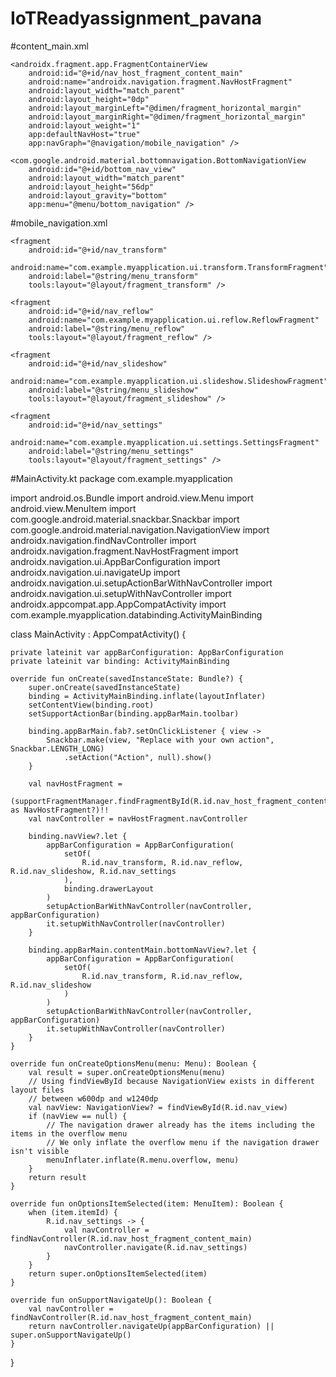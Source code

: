 # IoTReadyassignment_pavana
#content_main.xml
<?xml version="1.0" encoding="utf-8"?>
<LinearLayout xmlns:android="http://schemas.android.com/apk/res/android"
    xmlns:app="http://schemas.android.com/apk/res-auto"
    xmlns:tools="http://schemas.android.com/tools"
    android:layout_width="match_parent"
    android:layout_height="match_parent"
    android:orientation="vertical"
    app:layout_behavior="@string/appbar_scrolling_view_behavior"
    tools:showIn="@layout/app_bar_main">

    <androidx.fragment.app.FragmentContainerView
        android:id="@+id/nav_host_fragment_content_main"
        android:name="androidx.navigation.fragment.NavHostFragment"
        android:layout_width="match_parent"
        android:layout_height="0dp"
        android:layout_marginLeft="@dimen/fragment_horizontal_margin"
        android:layout_marginRight="@dimen/fragment_horizontal_margin"
        android:layout_weight="1"
        app:defaultNavHost="true"
        app:navGraph="@navigation/mobile_navigation" />

    <com.google.android.material.bottomnavigation.BottomNavigationView
        android:id="@+id/bottom_nav_view"
        android:layout_width="match_parent"
        android:layout_height="56dp"
        android:layout_gravity="bottom"
        app:menu="@menu/bottom_navigation" />
</LinearLayout>
#mobile_navigation.xml
<?xml version="1.0" encoding="utf-8"?>
<navigation xmlns:android="http://schemas.android.com/apk/res/android"
    xmlns:app="http://schemas.android.com/apk/res-auto"
    xmlns:tools="http://schemas.android.com/tools"
    android:id="@+id/mobile_navigation"
    app:startDestination="@+id/nav_transform">

    <fragment
        android:id="@+id/nav_transform"
        android:name="com.example.myapplication.ui.transform.TransformFragment"
        android:label="@string/menu_transform"
        tools:layout="@layout/fragment_transform" />

    <fragment
        android:id="@+id/nav_reflow"
        android:name="com.example.myapplication.ui.reflow.ReflowFragment"
        android:label="@string/menu_reflow"
        tools:layout="@layout/fragment_reflow" />

    <fragment
        android:id="@+id/nav_slideshow"
        android:name="com.example.myapplication.ui.slideshow.SlideshowFragment"
        android:label="@string/menu_slideshow"
        tools:layout="@layout/fragment_slideshow" />

    <fragment
        android:id="@+id/nav_settings"
        android:name="com.example.myapplication.ui.settings.SettingsFragment"
        android:label="@string/menu_settings"
        tools:layout="@layout/fragment_settings" />
</navigation>
#MainActivity.kt
package com.example.myapplication

import android.os.Bundle
import android.view.Menu
import android.view.MenuItem
import com.google.android.material.snackbar.Snackbar
import com.google.android.material.navigation.NavigationView
import androidx.navigation.findNavController
import androidx.navigation.fragment.NavHostFragment
import androidx.navigation.ui.AppBarConfiguration
import androidx.navigation.ui.navigateUp
import androidx.navigation.ui.setupActionBarWithNavController
import androidx.navigation.ui.setupWithNavController
import androidx.appcompat.app.AppCompatActivity
import com.example.myapplication.databinding.ActivityMainBinding

class MainActivity : AppCompatActivity() {

    private lateinit var appBarConfiguration: AppBarConfiguration
    private lateinit var binding: ActivityMainBinding

    override fun onCreate(savedInstanceState: Bundle?) {
        super.onCreate(savedInstanceState)
        binding = ActivityMainBinding.inflate(layoutInflater)
        setContentView(binding.root)
        setSupportActionBar(binding.appBarMain.toolbar)

        binding.appBarMain.fab?.setOnClickListener { view ->
            Snackbar.make(view, "Replace with your own action", Snackbar.LENGTH_LONG)
                .setAction("Action", null).show()
        }

        val navHostFragment =
            (supportFragmentManager.findFragmentById(R.id.nav_host_fragment_content_main) as NavHostFragment?)!!
        val navController = navHostFragment.navController

        binding.navView?.let {
            appBarConfiguration = AppBarConfiguration(
                setOf(
                    R.id.nav_transform, R.id.nav_reflow, R.id.nav_slideshow, R.id.nav_settings
                ),
                binding.drawerLayout
            )
            setupActionBarWithNavController(navController, appBarConfiguration)
            it.setupWithNavController(navController)
        }

        binding.appBarMain.contentMain.bottomNavView?.let {
            appBarConfiguration = AppBarConfiguration(
                setOf(
                    R.id.nav_transform, R.id.nav_reflow, R.id.nav_slideshow
                )
            )
            setupActionBarWithNavController(navController, appBarConfiguration)
            it.setupWithNavController(navController)
        }
    }

    override fun onCreateOptionsMenu(menu: Menu): Boolean {
        val result = super.onCreateOptionsMenu(menu)
        // Using findViewById because NavigationView exists in different layout files
        // between w600dp and w1240dp
        val navView: NavigationView? = findViewById(R.id.nav_view)
        if (navView == null) {
            // The navigation drawer already has the items including the items in the overflow menu
            // We only inflate the overflow menu if the navigation drawer isn't visible
            menuInflater.inflate(R.menu.overflow, menu)
        }
        return result
    }

    override fun onOptionsItemSelected(item: MenuItem): Boolean {
        when (item.itemId) {
            R.id.nav_settings -> {
                val navController = findNavController(R.id.nav_host_fragment_content_main)
                navController.navigate(R.id.nav_settings)
            }
        }
        return super.onOptionsItemSelected(item)
    }

    override fun onSupportNavigateUp(): Boolean {
        val navController = findNavController(R.id.nav_host_fragment_content_main)
        return navController.navigateUp(appBarConfiguration) || super.onSupportNavigateUp()
    }
}

